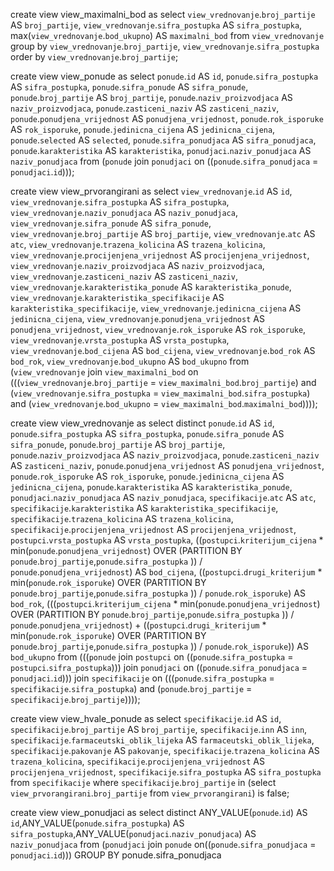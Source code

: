 create  view view_maximalni_bod as
select `view_vrednovanje`.`broj_partije`    AS `broj_partije`,
`view_vrednovanje`.`sifra_postupka`  AS `sifra_postupka`,
max(`view_vrednovanje`.`bod_ukupno`) AS `maximalni_bod`
from `view_vrednovanje`
group by `view_vrednovanje`.`broj_partije`, `view_vrednovanje`.`sifra_postupka`
order by `view_vrednovanje`.`broj_partije`;

create  view view_ponude as
select `ponude`.`id`                   AS `id`,
`ponude`.`sifra_postupka`       AS `sifra_postupka`,
`ponude`.`sifra_ponude`         AS `sifra_ponude`,
`ponude`.`broj_partije`         AS `broj_partije`,
`ponude`.`naziv_proizvodjaca`   AS `naziv_proizvodjaca`,
`ponude`.`zasticeni_naziv`      AS `zasticeni_naziv`,
`ponude`.`ponudjena_vrijednost` AS `ponudjena_vrijednost`,
`ponude`.`rok_isporuke`         AS `rok_isporuke`,
`ponude`.`jedinicna_cijena`     AS `jedinicna_cijena`,
`ponude`.`selected`             AS `selected`,
`ponude`.`sifra_ponudjaca`      AS `sifra_ponudjaca`,
`ponude`.`karakteristika`       AS `karakteristika`,
`ponudjaci`.`naziv_ponudjaca`   AS `naziv_ponudjaca`
from (`ponude` join `ponudjaci`
on ((`ponude`.`sifra_ponudjaca` = `ponudjaci`.`id`)));

create  view view_prvorangirani as
select `view_vrednovanje`.`id`                           AS `id`,
`view_vrednovanje`.`sifra_postupka`               AS `sifra_postupka`,
`view_vrednovanje`.`naziv_ponudjaca`              AS `naziv_ponudjaca`,
`view_vrednovanje`.`sifra_ponude`                 AS `sifra_ponude`,
`view_vrednovanje`.`broj_partije`                 AS `broj_partije`,
`view_vrednovanje`.`atc`                          AS `atc`,
`view_vrednovanje`.`trazena_kolicina`             AS `trazena_kolicina`,
`view_vrednovanje`.`procijenjena_vrijednost`      AS `procijenjena_vrijednost`,
`view_vrednovanje`.`naziv_proizvodjaca`           AS `naziv_proizvodjaca`,
`view_vrednovanje`.`zasticeni_naziv`              AS `zasticeni_naziv`,
`view_vrednovanje`.`karakteristika_ponude`        AS `karakteristika_ponude`,
`view_vrednovanje`.`karakteristika_specifikacije` AS `karakteristika_specifikacije`,
`view_vrednovanje`.`jedinicna_cijena`             AS `jedinicna_cijena`,
`view_vrednovanje`.`ponudjena_vrijednost`         AS `ponudjena_vrijednost`,
`view_vrednovanje`.`rok_isporuke`                 AS `rok_isporuke`,
`view_vrednovanje`.`vrsta_postupka`               AS `vrsta_postupka`,
`view_vrednovanje`.`bod_cijena`                   AS `bod_cijena`,
`view_vrednovanje`.`bod_rok`                      AS `bod_rok`,
`view_vrednovanje`.`bod_ukupno`                   AS `bod_ukupno`
from (`view_vrednovanje` join `view_maximalni_bod`
on (((`view_vrednovanje`.`broj_partije` = `view_maximalni_bod`.`broj_partije`) and
(`view_vrednovanje`.`sifra_postupka` = `view_maximalni_bod`.`sifra_postupka`) and
(`view_vrednovanje`.`bod_ukupno` = `view_maximalni_bod`.`maximalni_bod`))));

create  view view_vrednovanje as
select distinct `ponude`.`id`                                                            AS `id`,
`ponude`.`sifra_postupka`                                                AS `sifra_postupka`,
`ponude`.`sifra_ponude`                                                  AS `sifra_ponude`,
`ponude`.`broj_partije`                                                  AS `broj_partije`,
`ponude`.`naziv_proizvodjaca`                                            AS `naziv_proizvodjaca`,
`ponude`.`zasticeni_naziv`                                               AS `zasticeni_naziv`,
`ponude`.`ponudjena_vrijednost`                                          AS `ponudjena_vrijednost`,
`ponude`.`rok_isporuke`                                                  AS `rok_isporuke`,
`ponude`.`jedinicna_cijena`                                              AS `jedinicna_cijena`,
`ponude`.`karakteristika`                                                AS `karakteristika_ponude`,
`ponudjaci`.`naziv_ponudjaca`                                            AS `naziv_ponudjaca`,
`specifikacije`.`atc`                                                    AS `atc`,
`specifikacije`.`karakteristika`                                         AS `karakteristika_specifikacije`,
`specifikacije`.`trazena_kolicina`                                       AS `trazena_kolicina`,
`specifikacije`.`procijenjena_vrijednost`                                AS `procijenjena_vrijednost`,
`postupci`.`vrsta_postupka`                                              AS `vrsta_postupka`,
((`postupci`.`kriterijum_cijena` * min(`ponude`.`ponudjena_vrijednost`)
OVER (PARTITION BY `ponude`.`broj_partije`,`ponude`.`sifra_postupka` )) /
`ponude`.`ponudjena_vrijednost`)                                        AS `bod_cijena`,
((`postupci`.`drugi_kriterijum` * min(`ponude`.`rok_isporuke`)
OVER (PARTITION BY `ponude`.`broj_partije`,`ponude`.`sifra_postupka` )) /
`ponude`.`rok_isporuke`)                                                AS `bod_rok`,
(((`postupci`.`kriterijum_cijena` * min(`ponude`.`ponudjena_vrijednost`)
OVER (PARTITION BY `ponude`.`broj_partije`,`ponude`.`sifra_postupka` )) /
`ponude`.`ponudjena_vrijednost`) + ((`postupci`.`drugi_kriterijum` *
min(`ponude`.`rok_isporuke`)
OVER (PARTITION BY `ponude`.`broj_partije`,`ponude`.`sifra_postupka` )) /
`ponude`.`rok_isporuke`)) AS `bod_ukupno`
from (((`ponude` join `postupci`
on ((`ponude`.`sifra_postupka` = `postupci`.`sifra_postupka`))) join `ponudjaci`
on ((`ponude`.`sifra_ponudjaca` = `ponudjaci`.`id`))) join `specifikacije`
on (((`ponude`.`sifra_postupka` = `specifikacije`.`sifra_postupka`) and
(`ponude`.`broj_partije` = `specifikacije`.`broj_partije`))));

create view view_hvale_ponude as
select `specifikacije`.`id`                        AS `id`,
`specifikacije`.`broj_partije`              AS `broj_partije`,
`specifikacije`.`inn`                       AS `inn`,
`specifikacije`.`farmaceutski_oblik_lijeka` AS `farmaceutski_oblik_lijeka`,
`specifikacije`.`pakovanje`                 AS `pakovanje`,
`specifikacije`.`trazena_kolicina`          AS `trazena_kolicina`,
`specifikacije`.`procijenjena_vrijednost`   AS `procijenjena_vrijednost`,
`specifikacije`.`sifra_postupka`            AS `sifra_postupka`
from `specifikacije`
where `specifikacije`.`broj_partije` in
(select `view_prvorangirani`.`broj_partije` from `view_prvorangirani`) is false;



create view view_ponudjaci as select distinct ANY_VALUE(`ponude`.`id`) AS `id`,ANY_VALUE(`ponude`.`sifra_postupka`) AS `sifra_postupka`,ANY_VALUE(`ponudjaci`.`naziv_ponudjaca`) AS `naziv_ponudjaca` from (`ponudjaci` join `ponude` on((`ponude`.`sifra_ponudjaca` = `ponudjaci`.`id`)))
GROUP BY ponude.sifra_ponudjaca
